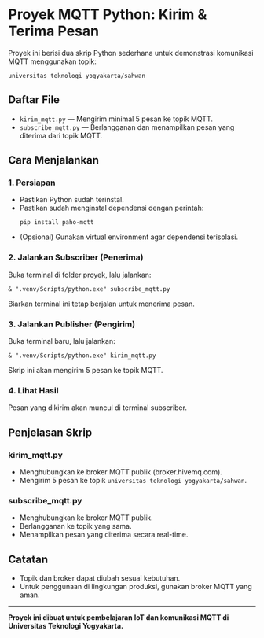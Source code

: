 # Proyek MQTT Python: Kirim & Terima Pesan

Proyek ini berisi dua skrip Python sederhana untuk demonstrasi komunikasi MQTT menggunakan topik:

```
universitas teknologi yogyakarta/sahwan
```

## Daftar File

- `kirim_mqtt.py` — Mengirim minimal 5 pesan ke topik MQTT.
- `subscribe_mqtt.py` — Berlangganan dan menampilkan pesan yang diterima dari topik MQTT.

## Cara Menjalankan

### 1. Persiapan
- Pastikan Python sudah terinstal.
- Pastikan sudah menginstal dependensi dengan perintah:
  ```
  pip install paho-mqtt
  ```
- (Opsional) Gunakan virtual environment agar dependensi terisolasi.

### 2. Jalankan Subscriber (Penerima)
Buka terminal di folder proyek, lalu jalankan:
```
& ".venv/Scripts/python.exe" subscribe_mqtt.py
```
Biarkan terminal ini tetap berjalan untuk menerima pesan.

### 3. Jalankan Publisher (Pengirim)
Buka terminal baru, lalu jalankan:
```
& ".venv/Scripts/python.exe" kirim_mqtt.py
```
Skrip ini akan mengirim 5 pesan ke topik MQTT.

### 4. Lihat Hasil
Pesan yang dikirim akan muncul di terminal subscriber.

## Penjelasan Skrip

### kirim_mqtt.py
- Menghubungkan ke broker MQTT publik (broker.hivemq.com).
- Mengirim 5 pesan ke topik `universitas teknologi yogyakarta/sahwan`.

### subscribe_mqtt.py
- Menghubungkan ke broker MQTT publik.
- Berlangganan ke topik yang sama.
- Menampilkan pesan yang diterima secara real-time.

## Catatan
- Topik dan broker dapat diubah sesuai kebutuhan.
- Untuk penggunaan di lingkungan produksi, gunakan broker MQTT yang aman.

---

**Proyek ini dibuat untuk pembelajaran IoT dan komunikasi MQTT di Universitas Teknologi Yogyakarta.**
